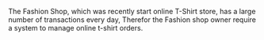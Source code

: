 The Fashion Shop, which was recently start online T-Shirt store, has a large number of transactions every day, Therefor the Fashion shop owner require a system to manage online t-shirt orders.
